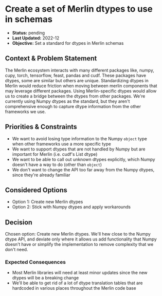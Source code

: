 # Create a set of Merlin dtypes to use in schemas

* **Status:** pending
* **Last Updated:** 2022-12
* **Objective:** Set a standard for dtypes in Merlin schemas

## Context & Problem Statement

The Merlin ecosystem interacts with many different packages like, numpy, cupy, torch, tensorflow, feast, pandas and cudf. These packages have dtypes, some are similar but others are unique. Standardizing dtypes in Merlin would reduce friction when moving between merlin components that may leverage different packages. Using Merlin-specific dtypes would allow us to create a bridge between the dtypes from other packages. We're currently using Numpy dtypes as the standard, but they aren't comprehensive enough to capture dtype information from the other frameworks we use.

## Priorities & Constraints <!-- optional -->
* We want to avoid losing type information to the Numpy `object` type when other frameworks use a more specific type
* We want to support dtypes that are not handled by Numpy but are important for Merlin (i.e. cudf's List dtype)
* We want to be able to call out unknown dtypes explicitly, which Numpy doesn't have a way to do (other than `object`)
* We don't want to change the API too far away from the Numpy dtypes, since they're already familiar

## Considered Options

* Option 1: Create new Merlin dtypes
* Option 2: Stick with Numpy dtypes and apply workarounds

## Decision

Chosen option: Create new Merlin dtypes. We'll hew close to the Numpy dtype API, and deviate only where it allows us add functionality that Numpy doesn't have or simplify the implementation to remove complexity that we don't need.

### Expected Consequences <!-- optional -->

* Most Merlin libraries will need at least minor updates since the new dtypes will be a breaking change
* We'll be able to get rid of a lot of dtype translation tables that are hardcoded in various places throughout the Merlin code base
